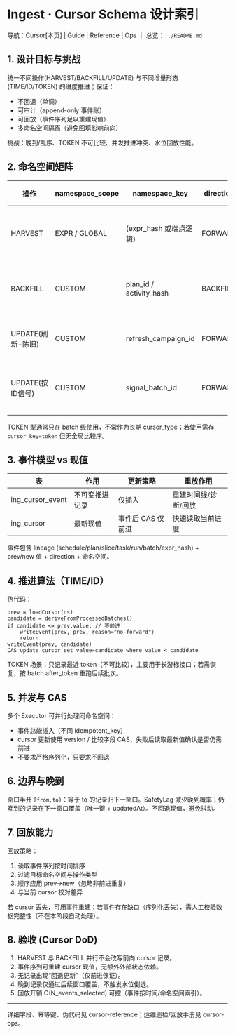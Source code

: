 # Ingest · Cursor Schema 设计索引

导航：Cursor[本页] | Guide | Reference | Ops ｜ 总览：`../README.md`

## 1. 设计目标与挑战
统一不同操作(HARVEST/BACKFILL/UPDATE) 与不同增量形态 (TIME/ID/TOKEN) 的进度推进；保证：
- 不回退（单调）
- 可审计（append-only 事件账）
- 可回放（事件序列足以重建现值）
- 多命名空间隔离（避免回填影响前向）

挑战：晚到/乱序、TOKEN 不可比较、并发推进冲突、水位回放性能。

## 2. 命名空间矩阵
| 操作 | namespace_scope | namespace_key | direction | cursor_type(主) | 说明 |
|------|-----------------|---------------|-----------|-----------------|------|
| HARVEST | EXPR / GLOBAL | (expr_hash 或端点逻辑) | FORWARD | TIME | 主前向水位 |
| BACKFILL | CUSTOM | plan_id / activity_hash | BACKFILL | TIME | 不影响前向 |
| UPDATE(刷新-陈旧) | CUSTOM | refresh_campaign_id | FORWARD | TIME | 刷新进度 |
| UPDATE(按ID信号) | CUSTOM | signal_batch_id | FORWARD | ID | ID 扫描位置 |

TOKEN 型通常只在 batch 级使用，不常作为长期 cursor_type；若使用需存 `cursor_key=token` 但无全局比较序。

## 3. 事件模型 vs 现值
| 表 | 作用 | 更新策略 | 重放作用 |
|----|------|----------|---------|
| ing_cursor_event | 不可变推进记录 | 仅插入 | 重建时间线/诊断/回放 |
| ing_cursor | 最新现值 | 事件后 CAS 仅前进 | 快速读取当前进度 |

事件包含 lineage (schedule/plan/slice/task/run/batch/expr_hash) + prev/new 值 + direction + 命名空间。

## 4. 推进算法（TIME/ID）
伪代码：
```
prev = loadCursor(ns)
candidate = deriveFromProcessedBatches()
if candidate <= prev.value: // 不前进
	writeEvent(prev, prev, reason="no-forward")
	return
writeEvent(prev, candidate)
CAS update cursor set value=candidate where value < candidate
```
TOKEN 场景：只记录最近 token（不可比较），主要用于长游标接口；若需恢复，按 batch.after_token 重跑后续批次。

## 5. 并发与 CAS
多个 Executor 可并行处理同命名空间：
- 事件总能插入（不同 idempotent_key）
- cursor 更新使用 version / 比较字段 CAS，失败后读取最新值确认是否仍需前进
- 不要求严格序列化，只要求不回退

## 6. 边界与晚到
窗口半开 `[from,to)`：等于 to 的记录归下一窗口。SafetyLag 减少晚到概率；仍晚到的记录在下一窗口覆盖（唯一键 + updatedAt）。不回退现值，避免抖动。

## 7. 回放能力
回放策略：
1. 读取事件序列按时间排序
2. 过滤目标命名空间与操作类型
3. 顺序应用 prev→new（忽略非前进重复）
4. 与当前 cursor 校对差异

若 cursor 丢失，可用事件重建；若事件存在缺口（序列化丢失），需人工校验数据完整性（不在本阶段自动处理）。

## 8. 验收 (Cursor DoD)
1. HARVEST 与 BACKFILL 并行不会改写前向 cursor 记录。
2. 事件序列可重建 cursor 现值，无额外外部状态依赖。
3. 无记录出现“回退更新”（仅前进保证）。
4. 晚到记录仅通过后续窗口覆盖，不触发水位倒退。
5. 回放开销 O(N_events_selected) 可控（事件按时间/命名空间索引）。

---
详细字段、幂等键、伪代码见 cursor-reference；运维巡检/回放手册见 cursor-ops。
